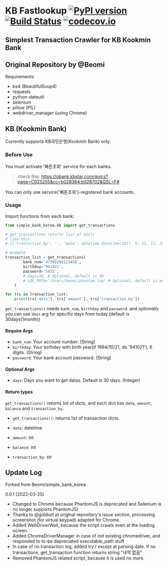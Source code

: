 # KB Fastlookup [![PyPI version](https://badge.fury.io/py/simple-bank-korea.svg)](https://badge.fury.io/py/simple-bank-korea) [![Build Status](https://travis-ci.org/Beomi/simple_bank_korea.svg?branch=master)](https://travis-ci.org/Beomi/simple_bank_korea) [![codecov.io](https://codecov.io/github/Beomi/simple_bank_korea/coverage.svg?branch=master)](https://codecov.io/github/Beomi/simple_bank_korea?branch=master)


## Simplest Transaction Crawler for KB Kookmin Bank
## Original Repository by @Beomi

Requirements:

- bs4 (BeautifulSoup4)
- requests
- python-dateutil
- selenium
- pillow (PIL)
- webdriver_manager (using Chrome)

## KB (Kookmin Bank)

Currently supports KB국민은행(Kookmin Bank) only.

### Before Use

You must activate '빠른조회' service for each banks.

> check this: https://obank.kbstar.com/quics?page=C025255&cc=b028364:b028702&QSL=F#

You can only use service('빠른조회')-registered bank accounts.

### Usage

Import functions from each bank:

```python
from simple_bank_korea.kb import get_transactions

# get_transactions returns list of dicts
# like this:
# [{'transaction_by': '', 'date': datetime.datetime(2017, 9, 11, 12, 39, 42), 'amount': 50, 'balance': 394}]

# example
transaction_list = get_transactions(
        bank_num='47380204123456',
        birthday='941021',
        password='5432',
        # days=30, # Optional, default is 30
        # LOG_PATH='/Users/beomi/phantom.log' # Optional, default is os.path.devnull (no log)
    )

for trs in transaction_list:
    print(trs['date'], trs['amount'], trs['transaction_by'])
```

`get_transactions()` needs `bank_num`, `birthday` and `password`. and optionally you can use `days` arg for specific days from today.(default is 30days(1month))

#### Require Args

- `bank_num`: Your account number. (String)
- `birthday`: Your birthday with birth year(if 1994/10/21, do '941021'), 6 digits. (String)
- `password`: Your bank account password. (String)

#### Optional Args

- `days`: Days you want to get datas. Default is 30 days. (Integer)

#### Return types

`get_transactions()` returns list of dicts, and each dict has `date`, `amount`, `balance` and `transaction_by`.

- `get_transactions()`: returns list of transaction dicts.

- `date`: datetime
- `amount`: int
- `balance`: int
- `transaction_by`: str


## Update Log

Forked from Beomi/simple_bank_korea

0.0.1 (2022-03-25)
- Changed to Chrome because PhantomJS is deprecated and Selenium is no longer supports PhantomJS)
- Thanks to @goldiutl at original repository's issue section, processing screenshot (for virtual keypad) adapted for Chrome.
- Added WebDriverWait, because the script crawls even at the loading screen.
- Added ChromeDriverManager in case of not existing chromedriver, and responded to to-be depreciated executable_path stuff
- In case of no transaction log, added try / except at parsing date. If no transactions, get_transaction function returns string "내역 없음"
- Removed PhantomJS related script, because it is used no more.
